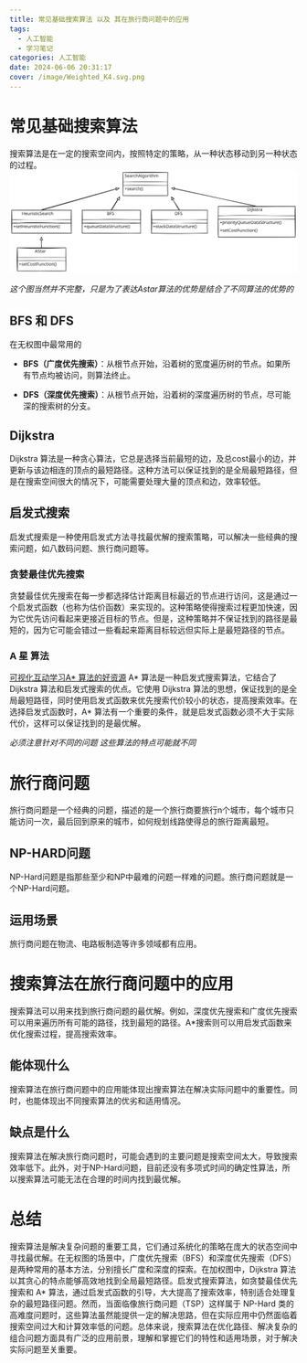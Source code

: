```yaml
---
title: 常见基础搜索算法 以及 其在旅行商问题中的应用
tags:
  - 人工智能
  - 学习笔记
categories: 人工智能
date: 2024-06-06 20:31:17
cover: /image/Weighted_K4.svg.png
---
```

# 常见基础搜索算法

搜索算法是在一定的搜索空间内，按照特定的策略，从一种状态移动到另一种状态的过程。
![serach](image/serach.excalidraw.svg)

*这个图当然并不完整，只是为了表达Astar算法的优势是结合了不同算法的优势的*
## BFS 和 DFS

在无权图中最常用的

- **BFS（广度优先搜索）**：从根节点开始，沿着树的宽度遍历树的节点。如果所有节点均被访问，则算法终止。

- **DFS（深度优先搜索）**：从根节点开始，沿着树的深度遍历树的节点，尽可能深的搜索树的分支。

## Dijkstra

Dijkstra 算法是一种贪心算法，它总是选择当前最短的边，及总cost最小的边，并更新与该边相连的顶点的最短路径。这种方法可以保证找到的是全局最短路径，但是在搜索空间很大的情况下，可能需要处理大量的顶点和边，效率较低。

## 启发式搜索

启发式搜索是一种使用启发式方法寻找最优解的搜索策略，可以解决一些经典的搜索问题，如八数码问题、旅行商问题等。

### 贪婪最佳优先搜索

贪婪最佳优先搜索在每一步都选择估计距离目标最近的节点进行访问，这是通过一个启发式函数（也称为估价函数）来实现的。这种策略使得搜索过程更加快速，因为它优先访问看起来更接近目标的节点。但是，这种策略并不保证找到的路径是最短的，因为它可能会错过一些看起来距离目标较远但实际上是最短路径的节点。

### A 星 算法

[可视化互动学习A* 算法的好资源](https://www.redblobgames.com/)
A* 算法是一种启发式搜索算法，它结合了 Dijkstra 算法和启发式搜索的优点。它使用 Dijkstra 算法的思想，保证找到的是全局最短路径，同时使用启发式函数来优先搜索代价较小的状态，提高搜索效率。在选择启发式函数时，A* 算法有一个重要的条件，就是启发式函数必须不大于实际代价，这样可以保证找到的是最优解。

*必须注意针对不同的问题 这些算法的特点可能就不同*
# 旅行商问题

旅行商问题是一个经典的问题，描述的是一个旅行商要旅行n个城市，每个城市只能访问一次，最后回到原来的城市，如何规划线路使得总的旅行距离最短。

## NP-HARD问题

NP-Hard问题是指那些至少和NP中最难的问题一样难的问题。旅行商问题就是一个NP-Hard问题。

## 运用场景 

旅行商问题在物流、电路板制造等许多领域都有应用。

# 搜索算法在旅行商问题中的应用

搜索算法可以用来找到旅行商问题的最优解。例如，深度优先搜索和广度优先搜索可以用来遍历所有可能的路径，找到最短的路径。A*搜索则可以用启发式函数来优化搜索过程，提高搜索效率。

## 能体现什么

搜索算法在旅行商问题中的应用能体现出搜索算法在解决实际问题中的重要性。同时，也能体现出不同搜索算法的优劣和适用情况。

## 缺点是什么

搜索算法在解决旅行商问题时，可能会遇到的主要问题是搜索空间太大，导致搜索效率低下。此外，对于NP-Hard问题，目前还没有多项式时间的确定性算法，所以搜索算法可能无法在合理的时间内找到最优解。
# 总结

搜索算法是解决复杂问题的重要工具，它们通过系统化的策略在庞大的状态空间中寻找最优解。在无权图的场景中，广度优先搜索（BFS）和深度优先搜索（DFS）是两种常用的基本方法，分别擅长广度和深度的探索。在加权图中，Dijkstra 算法以其贪心的特点能够高效地找到全局最短路径。启发式搜索算法，如贪婪最佳优先搜索和 A* 算法，通过启发式函数的引导，大大提高了搜索效率，特别适合处理复杂的最短路径问题。然而，当面临像旅行商问题（TSP）这样属于 NP-Hard 类的高难度问题时，这些算法虽然能提供一定的解决思路，但在实际应用中仍然面临着搜索空间过大和计算效率低的问题。总体来说，搜索算法在优化路径、解决复杂的组合问题方面具有广泛的应用前景，理解和掌握它们的特性和适用场景，对于解决实际问题至关重要。

